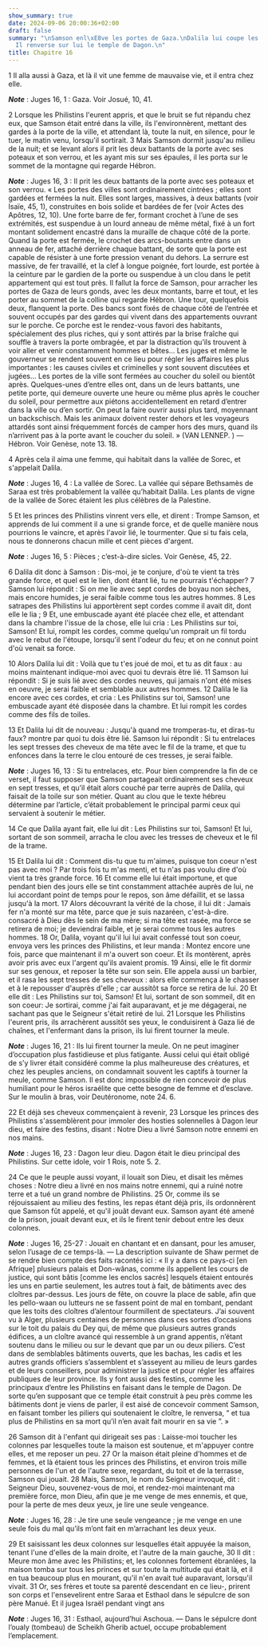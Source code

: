 ```yaml
---
show_summary: true
date: 2024-09-06 20:00:36+02:00
draft: false
summary: "\nSamson enl\xE8ve les portes de Gaza.\nDalila lui coupe les cheveux.\n\
  Il renverse sur lui le temple de Dagon.\n"
title: Chapitre 16
---
```





1 Il alla aussi à Gaza, et là il vit une femme de mauvaise vie, et il entra chez elle.

***Note*** :  Juges 16, 1 : Gaza. Voir Josué, 10, 41.

2 Lorsque les Philistins l'eurent appris, et que le bruit se fut répandu chez eux, que Samson était entré dans la ville, ils l'environnèrent, mettant des gardes à la porte de la ville, et attendant là, toute la nuit, en silence, pour le tuer, le matin venu, lorsqu'il sortirait. 3 Mais Samson dormit jusqu'au milieu de la nuit; et se levant alors il prit les deux battants de la porte avec ses poteaux et son verrou, et les ayant mis sur ses épaules, il les porta sur le sommet de la montagne qui regarde Hébron.

***Note*** :  Juges 16, 3 : Il prit les deux battants de la porte avec ses poteaux et son verrou. « Les portes des villes sont ordinairement cintrées ; elles sont gardées et fermées la nuit. Elles sont larges, massives, à deux battants (voir Isaïe, 45, 1), construites en bois solide et bardées de fer (voir Actes des Apôtres, 12, 10). Une forte barre de fer, formant crochet à l’une de ses extrémités, est suspendue à un lourd anneau de même métal, fixé à un fort montant solidement encastré dans la muraille de chaque côté de la porte. Quand la porte est fermée, le crochet des arcs-boutants entre dans un anneau de fer, attaché derrière chaque battant, de sorte que la porte est capable de résister à une forte pression venant du dehors. La serrure est massive, de fer travaillé, et la clef à longue poignée, fort lourde, est portée à la ceinture par le gardien de la porte ou suspendue à un clou dans le petit appartement qui est tout près. Il fallut la force de Samson, pour arracher les portes de Gaza de leurs gonds, avec les
deux montants, barre et tout, et les porter au sommet de la colline qui regarde Hébron. Une tour, quelquefois deux, flanquent la porte. Des bancs sont fixés de chaque côté de l’entrée et souvent occupés par des gardes qui vivent dans des appartements ouvrant sur le porche. Ce porche est le rendez-vous favori des habitants, spécialement des plus riches, qui y sont attirés par la brise fraîche qui souffle à travers la porte ombragée, et par la distraction qu’ils trouvent à voir aller et venir constamment hommes et bêtes… Les juges et même le gouverneur se rendent souvent en ce lieu pour régler les affaires les plus importantes : les causes civiles et criminelles y sont souvent discutées et jugées… Les portes de la ville sont fermées au coucher du soleil ou bientôt après. Quelques-unes d’entre elles ont, dans un de leurs battants, une petite porte, qui demeure ouverte une heure ou même plus après le coucher du soleil, pour permettre aux piétons accidentellement en retard d’entrer dans la ville ou d’en sortir. On
peut la faire ouvrir aussi plus tard, moyennant un backschisch. Mais les animaux doivent rester dehors et les voyageurs attardés sont ainsi fréquemment forcés de camper hors des murs, quand ils n’arrivent pas à la porte avant le coucher du soleil. » (VAN LENNEP. ) ― Hébron. Voir Genèse, note 13. 18.


4 Après cela il aima une femme, qui habitait dans la vallée de Sorec, et s'appelait Dalila.

***Note*** :  Juges 16, 4 : La vallée de Sorec. La vallée qui sépare Bethsamès de Saraa est très probablement la vallée qu’habitait Dalila. Les plants de vigne de la vallée de Sorec étaient les plus célèbres de la Palestine.

5 Et les princes des Philistins vinrent vers elle, et dirent : Trompe Samson, et apprends de lui comment il a une si grande force, et de quelle manière nous pourrions le vaincre, et après l'avoir lié, le tourmenter. Que si tu fais cela, nous te donnerons chacun mille et cent pièces d'argent.

***Note*** :  Juges 16, 5 : Pièces ; c’est-à-dire sicles. Voir Genèse, 45, 22.


6 Dalila dit donc à Samson : Dis-moi, je te conjure, d'où te vient ta très grande force, et quel est le lien, dont étant lié, tu ne pourrais t'échapper? 7 Samson lui répondit : Si on me lie avec sept cordes de boyau non sèches, mais encore humides, je serai faible comme tous les autres hommes. 8 Les satrapes des Philistins lui apportèrent sept cordes comme il avait dit, dont elle le lia ; 9 Et, une embuscade ayant été placée chez elle, et attendant dans la chambre l'issue de la chose, elle lui cria : Les Philistins sur toi, Samson! Et lui, rompit les cordes, comme quelqu'un romprait un fil tordu avec le rebut de l'étoupe, lorsqu'il sent l'odeur du feu; et on ne connut point d'où venait sa force.


10 Alors Dalila lui dit : Voilà que tu t'es joué de moi, et tu as dit faux : au moins maintenant indique-moi avec quoi tu devrais être lié. 11 Samson lui répondit : Si je suis lié avec des cordes neuves, qui jamais n'ont été mises en oeuvre, je serai faible et semblable aux autres hommes. 12 Dalila le lia encore avec ces cordes, et cria : Les Philistins sur toi, Samson! une embuscade ayant été disposée dans la chambre. Et lui rompit les cordes comme des fils de toiles.


13 Et Dalila lui dit de nouveau : Jusqu'à quand me tromperas-tu, et diras-tu faux? montre par quoi tu dois être lié. Samson lui répondit : Si tu entrelaces les sept tresses des cheveux de ma tête avec le fil de la trame, et que tu enfonces dans la terre le clou entouré de ces tresses, je serai faible.

***Note*** :  Juges 16, 13 : Si tu entrelaces, etc. Pour bien comprendre la fin de ce verset, il faut supposer que Samson partageait ordinairement ses cheveux en sept tresses, et qu’il était alors couché par terre auprès de Dalila, qui faisait de la toile sur son métier. Quant au clou que le texte hébreu détermine par l’article, c’était probablement le principal parmi ceux qui servaient à soutenir le métier.

14 Ce que Dalila ayant fait, elle lui dit : Les Philistins sur toi, Samson! Et lui, sortant de son sommeil, arracha le clou avec les tresses de cheveux et le fil de la trame.


15 Et Dalila lui dit : Comment dis-tu que tu m'aimes, puisque ton coeur n'est pas avec moi ? Par trois fois tu m'as menti, et tu n'as pas voulu dire d'où vient ta très grande force. 16 Et comme elle lui était importune, et que pendant bien des jours elle se tint constamment attachée auprès de lui, ne lui accordant point de temps pour le repos, son âme défaillit, et se lassa jusqu'à la mort. 17 Alors découvrant la vérité de la chose, il lui dit : Jamais fer n'a monté sur ma tête, parce que je suis nazaréen, c'est-à-dire. consacré à Dieu dès le sein de ma mère; si ma tête est rasée, ma force se retirera de moi; je deviendrai faible, et je serai comme tous les autres hommes. 18 Or, Dalila, voyant qu'il lui lui avait confessé tout son coeur, envoya vers les princes des Philistins, et leur manda : Montez encore une fois, parce que maintenant il m'a ouvert son coeur. Et ils montèrent, après avoir pris avec eux l'argent qu'ils avaient promis. 19 Ainsi, elle le fit dormir sur ses genoux, et reposer la tête sur son sein.
Elle appela aussi un barbier, et il rasa les sept tresses de ses cheveux : alors elle commença à le chasser et à le repousser d'auprès d'elle ; car aussitôt sa force se retira de lui. 20 Et elle dit : Les Philistins sur toi, Samson! Et lui, sortant de son sommeil, dit en son coeur: Je sortirai, comme j'ai fait auparavant, et je me dégagerai, ne sachant pas que le Seigneur s'était retiré de lui. 21 Lorsque les Philistins l'eurent pris, ils arrachèrent aussitôt ses yeux, le conduisirent à Gaza lié de chaînes, et l'enfermant dans la prison, ils lui firent tourner la meule.

***Note*** :  Juges 16, 21 : Ils lui firent tourner la meule. On ne peut imaginer d’occupation plus fastidieuse et plus fatigante. Aussi celui qui était obligé de s’y livrer était considéré comme la plus malheureuse des créatures, et chez les peuples anciens, on condamnait souvent les captifs à tourner la meule, comme Samson. Il est donc impossible de rien concevoir de plus humiliant pour le héros israélite que cette besogne de femme et d’esclave. Sur le moulin à bras, voir Deutéronome, note 24. 6.


22 Et déjà ses cheveux commençaient à revenir, 23 Lorsque les princes des Philistins s'assemblèrent pour immoler des hosties solennelles à Dagon leur dieu, et faire des festins, disant : Notre Dieu a livré Samson notre ennemi en nos mains.

***Note*** :  Juges 16, 23 : Dagon leur dieu. Dagon était le dieu principal des Philistins. Sur cette idole, voir 1 Rois, note 5. 2.

24 Ce que le peuple aussi voyant, il louait son Dieu, et disait les mêmes choses : Notre dieu a livré en nos mains notre ennemi, qui a ruiné notre terre et a tué un grand nombre de Philistins. 25 Or, comme ils se réjouissaient au milieu des festins, les repas étant déjà pris, ils ordonnèrent que Samson fût appelé, et qu'il jouât devant eux. Samson ayant été amené de la prison, jouait devant eux, et ils le firent tenir debout entre les deux colonnes.

***Note*** :  Juges 16, 25-27 : Jouait en chantant et en dansant, pour les amuser, selon l’usage de ce temps-là. ― La description suivante de Shaw permet de se rendre bien compte des faits racontés ici : « Il y a dans ce pays-ci [en Afrique] plusieurs palais et Don-wânas, comme ils appellent les cours de justice, qui sont bâtis [comme les enclos sacrés] lesquels étaient entourés les uns en partie seulement, les autres tout à fait, de bâtiments avec des cloîtres par-dessus. Les jours de fête, on couvre la place de sable, afin que les pello-waan ou lutteurs ne se fassent point de mal en tombant, pendant que les toits des cloîtres d’alentour fourmillent de spectateurs. J’ai souvent vu à Alger, plusieurs centaines de personnes dans ces sortes d’occasions sur le toit du palais du Dey qui, de même que plusieurs autres grands édifices, a un cloître avancé qui ressemble à un grand appentis, n’étant soutenu dans le milieu ou sur le devant que par un ou deux piliers. C’est dans de semblables bâtiments ouverts, que les bachas,
les cadis et les autres grands officiers s’assemblent et s’asseyent au milieu de leurs gardes et de leurs conseillers, pour administrer la justice et pour régler les affaires publiques de leur province. Ils y font aussi des festins, comme les principaux d’entre les Philistins en faisant dans le temple de Dagon. De sorte qu’en supposant que ce temple était construit à peu près comme les bâtiments dont je viens de parler, il est aisé de concevoir comment Samson, en faisant tomber les piliers qui soutenaient le cloître, le renversa, “ et tua plus de Philistins en sa mort qu’il n’en avait fait mourir en sa vie ”. »

26 Samson dit à l'enfant qui dirigeait ses pas : Laisse-moi toucher les colonnes par lesquelles toute la maison est soutenue, et m'appuyer contre elles, et me reposer un peu. 27 Or la maison était pleine d'hommes et de femmes, et là étaient tous les princes des Philistins, et environ trois mille personnes de l'un et de l'autre sexe, regardant, du toit et de la terrasse, Samson qui jouait. 28 Mais, Samson, le nom du Seigneur invoqué, dit : Seigneur Dieu, souvenez-vous de moi, et rendez-moi maintenant ma première force, mon Dieu, afin que je me venge de mes ennemis, et que, pour la perte de mes deux yeux, je lire une seule vengeance.

***Note*** :  Juges 16, 28 : Je tire une seule vengeance ; je me venge en une seule fois du mal qu’ils m’ont fait en m’arrachant les deux yeux.

29 Et saisissant les deux colonnes sur lesquelles était appuyée la maison, tenant l'une d'elles de la main droite, et l'autre de la main gauche, 30 Il dit : Meure mon âme avec les Philistins; et, les colonnes fortement ébranlées, la maison tomba sur tous les princes et sur toute la multitude qui était là, et il en tua beaucoup plus en mourant, qu'il n'en avait tué auparavant, lorsqu'il vivait. 31 Or, ses frères et toute sa parenté descendant en ce lieu-, prirent son corps et l'ensevelirent entre Saraa et Esthaol dans le sépulcre de son père Manué. Et il jugea Israël pendant vingt ans

***Note*** :  Juges 16, 31 : Esthaol, aujourd’hui Aschoua. ― Dans le sépulcre dont l’oualy (tombeau) de Scheikh Gherib actuel, occupe probablement l’emplacement.


